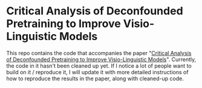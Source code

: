 # Critical Analysis of Deconfounded Pretraining to Improve Visio-Linguistic Models
This repo contains the code that accompanies the paper "[Critical Analysis of Deconfounded Pretraining to Improve Visio-Linguistic Models](https://www.frontiersin.org/article/10.3389/frai.2022.736791/full)".
Currently, the code in it hasn't been cleaned up yet.
If I notice a lot of people want to build on it / reproduce it, I will update it with more detailed instructions of how to reproduce the results in the paper, along with cleaned-up code.

